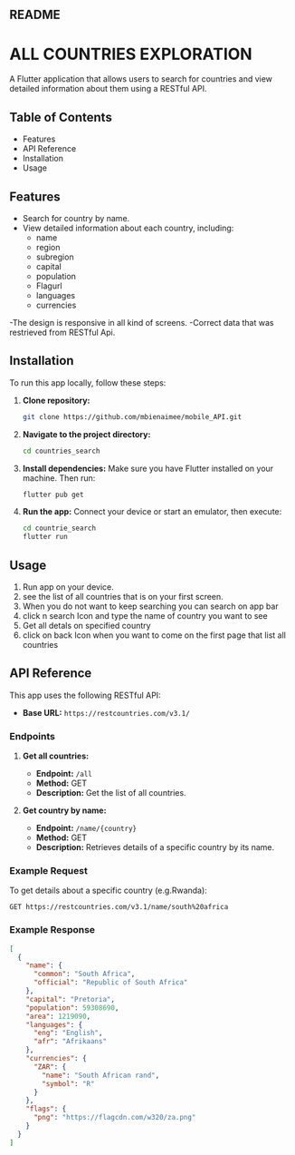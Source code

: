 ## README

# ALL COUNTRIES EXPLORATION

A Flutter application that allows users to search for countries and view detailed information about them using a RESTful API.

## Table of Contents

- Features
- API Reference
- Installation
- Usage

## Features

- Search for country by name.
- View detailed information about each country, including:
  - name
  - region
  - subregion
  - capital
  - population
  - Flagurl
  - languages
  - currencies

-The design is responsive in all kind of screens.
-Correct data that was restrieved from RESTful Api.

## Installation

To run this app locally, follow these steps:

1. **Clone repository:**

   ```bash
   git clone https://github.com/mbienaimee/mobile_API.git
   ```

2. **Navigate to the project directory:**

   ```bash
   cd countries_search
   ```

3. **Install dependencies:**
   Make sure you have Flutter installed on your machine. Then run:

   ```bash
   flutter pub get
   ```

4. **Run the app:**
   Connect your device or start an emulator, then execute:
   ```bash
   cd countrie_search
   flutter run
   ```

## Usage

1. Run app on your device.
2. see the list of all countries that is on your first screen.
3. When you do not want to keep searching you can search on app bar
4. click n search Icon and type the name of country you want to see
5. Get all detals on specified country
6. click on back Icon when you want to come on the first page that list all countries

## API Reference

This app uses the following RESTful API:

- **Base URL:** `https://restcountries.com/v3.1/`

### Endpoints

1. **Get all countries:**

   - **Endpoint:** `/all`
   - **Method:** GET
   - **Description:** Get the list of all countries.

2. **Get country by name:**
   - **Endpoint:** `/name/{country}`
   - **Method:** GET
   - **Description:** Retrieves details of a specific country by its name.

### Example Request

To get details about a specific country (e.g.Rwanda):

```http
GET https://restcountries.com/v3.1/name/south%20africa
```

### Example Response

```json
[
  {
    "name": {
      "common": "South Africa",
      "official": "Republic of South Africa"
    },
    "capital": "Pretoria",
    "population": 59308690,
    "area": 1219090,
    "languages": {
      "eng": "English",
      "afr": "Afrikaans"
    },
    "currencies": {
      "ZAR": {
        "name": "South African rand",
        "symbol": "R"
      }
    },
    "flags": {
      "png": "https://flagcdn.com/w320/za.png"
    }
  }
]
```
